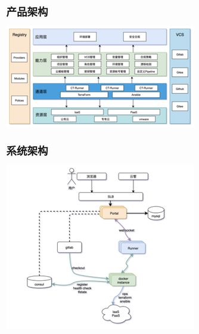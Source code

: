 # 产品架构

![image-20211221194440511](../images/image-20211221194440511.png)

# 系统架构

![image-20211221091419838](../images/image-20211221091419838.png)

